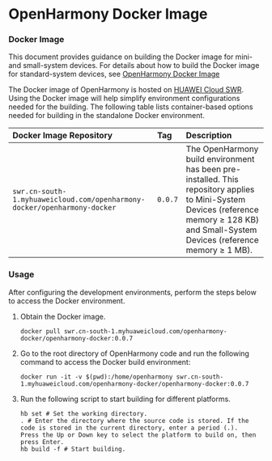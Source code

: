 # OpenHarmony Docker Image

### Docker Image

This document provides guidance on building the Docker image for mini- and small-system devices. For details about how to build the Docker image for standard-system devices, see [OpenHarmony Docker Image](https://gitee.com/openharmony/docs/blob/master/docker/standard/Readme-en.md)

The Docker image of OpenHarmony is hosted on [HUAWEI Cloud SWR](https://auth.huaweicloud.com/authui/login.html?service=https%3A%2F%2Fconsole.huaweicloud.com%2Fswr%2F%3Fregion%3Dcn-south-1%26cloud_route_state%3D%2Fapp%2Fwarehouse%2FwarehouseMangeDetail%2Fgoldensir%2Fopenharmony-docker%2Fopenharmony-docker%3Ftype%3DownImage&locale=en-us#/login). Using the Docker image will help simplify environment configurations needed for the building. The following table lists container-based options needed for building in the standalone Docker environment.

| Docker Image Repository                                      | Tag     | Description                                                  |
| :----------------------------------------------------------- | :------ | :----------------------------------------------------------- |
| `swr.cn-south-1.myhuaweicloud.com/openharmony-docker/openharmony-docker` | `0.0.7` | The OpenHarmony build environment has been pre-installed. This repository applies to Mini-System Devices (reference memory ≥ 128 KB) and Small-System Devices (reference memory ≥ 1 MB). |

### Usage

 After configuring the development environments, perform the steps below to access the Docker environment. 

1. Obtain the Docker image.
     ```
     docker pull swr.cn-south-1.myhuaweicloud.com/openharmony-docker/openharmony-docker:0.0.7
     ```
2. Go to the root directory of OpenHarmony code and run the following command to access the Docker build environment:
     ```
     docker run -it -v $(pwd):/home/openharmony swr.cn-south-1.myhuaweicloud.com/openharmony-docker/openharmony-docker:0.0.7
     ```
3. Run the following script to start building for different platforms.
     ```
     hb set # Set the working directory.
     . # Enter the directory where the source code is stored. If the code is stored in the current directory, enter a period (.).
     Press the Up or Down key to select the platform to build on, then press Enter.
     hb build -f # Start building.
     ```
